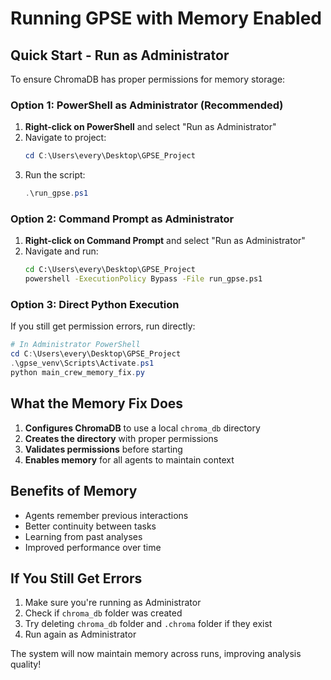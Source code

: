 # Running GPSE with Memory Enabled

## Quick Start - Run as Administrator

To ensure ChromaDB has proper permissions for memory storage:

### Option 1: PowerShell as Administrator (Recommended)

1. **Right-click on PowerShell** and select "Run as Administrator"
2. Navigate to project:
   ```powershell
   cd C:\Users\every\Desktop\GPSE_Project
   ```
3. Run the script:
   ```powershell
   .\run_gpse.ps1
   ```

### Option 2: Command Prompt as Administrator

1. **Right-click on Command Prompt** and select "Run as Administrator"
2. Navigate and run:
   ```cmd
   cd C:\Users\every\Desktop\GPSE_Project
   powershell -ExecutionPolicy Bypass -File run_gpse.ps1
   ```

### Option 3: Direct Python Execution

If you still get permission errors, run directly:
```powershell
# In Administrator PowerShell
cd C:\Users\every\Desktop\GPSE_Project
.\gpse_venv\Scripts\Activate.ps1
python main_crew_memory_fix.py
```

## What the Memory Fix Does

1. **Configures ChromaDB** to use a local `chroma_db` directory
2. **Creates the directory** with proper permissions
3. **Validates permissions** before starting
4. **Enables memory** for all agents to maintain context

## Benefits of Memory

- Agents remember previous interactions
- Better continuity between tasks
- Learning from past analyses
- Improved performance over time

## If You Still Get Errors

1. Make sure you're running as Administrator
2. Check if `chroma_db` folder was created
3. Try deleting `chroma_db` folder and `.chroma` folder if they exist
4. Run again as Administrator

The system will now maintain memory across runs, improving analysis quality!
